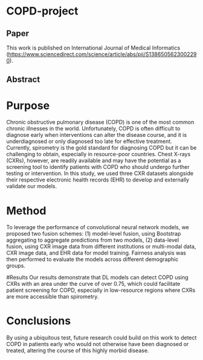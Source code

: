 # COPD-project

## Paper
This work is published on International Journal of Medical Informatics (https://www.sciencedirect.com/science/article/abs/pii/S1386505623002290).


## Abstract

# Purpose
Chronic obstructive pulmonary disease (COPD) is one of the most common chronic illnesses in the world. Unfortunately, COPD is often difficult to diagnose early when interventions can alter the disease course, and it is underdiagnosed or only diagnosed too late for effective treatment. Currently, spirometry is the gold standard for diagnosing COPD but it can be challenging to obtain, especially in resource-poor countries. Chest X-rays (CXRs), however, are readily available and may have the potential as a screening tool to identify patients with COPD who should undergo further testing or intervention. In this study, we used three CXR datasets alongside their respective electronic health records (EHR) to develop and externally validate our models.

# Method
To leverage the performance of convolutional neural network models, we proposed two fusion schemes: (1) model-level fusion, using Bootstrap aggregating to aggregate predictions from two models, (2) data-level fusion, using CXR image data from different institutions or multi-modal data, CXR image data, and EHR data for model training. Fairness analysis was then performed to evaluate the models across different demographic groups.

#Results
Our results demonstrate that DL models can detect COPD using CXRs with an area under the curve of over 0.75, which could facilitate patient screening for COPD, especially in low-resource regions where CXRs are more accessible than spirometry.

# Conclusions
By using a ubiquitous test, future research could build on this work to detect COPD in patients early who would not otherwise have been diagnosed or treated, altering the course of this highly morbid disease.
